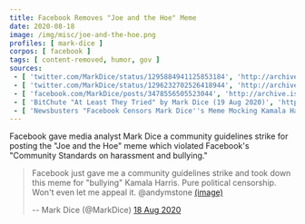 ```yaml
---
title: Facebook Removes "Joe and the Hoe" Meme
date: 2020-08-18
image: /img/misc/joe-and-the-hoe.png
profiles: [ mark-dice ]
corpos: [ facebook ]
tags: [ content-removed, humor, gov ]
sources:
 - [ 'twitter.com/MarkDice/status/1295884941125853184', 'http://archive.is/3JILq' ]
 - [ 'twitter.com/MarkDice/status/1296232702526418944', 'http://archive.is/D6ol4' ]
 - [ 'facebook.com/MarkDice/posts/3478556505523044', 'http://archive.is/qdiFB' ]
 - [ 'BitChute "At Least They Tried" by Mark Dice (19 Aug 2020)', 'https://www.bitchute.com/video/AQm2tgGjBHQ/' ]
 - [ 'Newsbusters "Facebook Censors Mark Dice''s Meme Mocking Kamala Harris" by Alexander Hall (21 Aug 2020)', 'http://archive.is/5JFP2' ]
---
```


Facebook gave media analyst Mark Dice a community guidelines strike for posting
the "Joe and the Hoe" meme which violated Facebook's "Community Standards on
harassment and bullying."
> Facebook just gave me a community guidelines strike and took down this meme
> for "bullying" Kamala Harris.  Pure political censorship.  Won't even let me
> appeal it.  @andymstone
> [(image)](notice.jpg)
>
> -- Mark Dice (@MarkDice) [18 Aug 2020](http://archive.is/3JILq)

